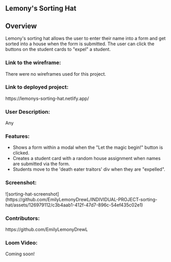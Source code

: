 <h2>Lemony's Sorting Hat</h2>

<h2>Overview</h2>
Lemony's sorting hat allows the user to enter their name into a form and get sorted into a house when the form is submitted. The user can click the buttons on the student cards to "expel" a student.

<h3>Link to the wireframe:</h3> 
There were no wireframes used for this project.

<h3>Link to deployed project:</h3>
https://lemonys-sorting-hat.netlify.app/

<h3>User Description: </h3>
Any

<h3>Features:</h3>
<ul>
<li>Shows a form within a modal when the "Let the magic begin!" button is clicked.</li>
<li>Creates a student card with a random house assignment when names are submitted via the form.</li>
<li>Students move to the 'death eater traitors' div when they are "expelled".</li>
</ul>

<h3>Screenshot:</h3>
![sorting-hat-screenshot](https://github.com/EmilyLemonyDrewL/INDIVIDUAL-PROJECT-sorting-hat/assets/126979112/c3b4aab1-412f-47d7-896c-54ef435c02e1)

<h3>Contributors:</h3>
https://github.com/EmilyLemonyDrewL

<h3>Loom Video:</h3>
Coming soon!
